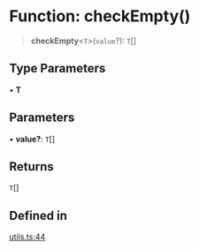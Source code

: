 # Function: checkEmpty()

> **checkEmpty**\<`T`\>(`value`?): `T`[]

## Type Parameters

• **T**

## Parameters

• **value?**: `T`[]

## Returns

`T`[]

## Defined in

[utils.ts:44](https://github.com/mbti-nf-team/frontend-libraries/blob/808e2257613043e0b3668dbe433b6914a17272db/packages/core/src/utils.ts#L44)
